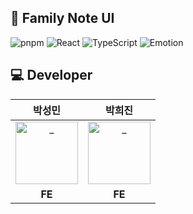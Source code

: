 ## 🎨 Family Note UI
![pnpm](https://img.shields.io/badge/pnpm-F69220?style=flat&logo=pnpm&logoColor=white) 
![React](https://img.shields.io/badge/React-61DAFB?style=flat&logo=React&logoColor=black) 
![TypeScript](https://img.shields.io/badge/TypeScript-3178C6?style=flat&logo=TypeScript&logoColor=white) 
![Emotion](https://img.shields.io/badge/👩‍🎤%20Emotion-hotpink?style=flat&)

## 💻 Developer
<div align=center>

| 박성민 | 박희진 |
|:---:|:---:|
|  <a href="https://github.com/boroboro01"> <img src="https://avatars.githubusercontent.com/boroboro01" width=100px alt="_"/> </a> | <a href="https://github.com/gmlwlsdl"> <img src="https://avatars.githubusercontent.com/gmlwlsdl" width=100px alt="_"/> </a> |
| **FE** | **FE** |

</div>
